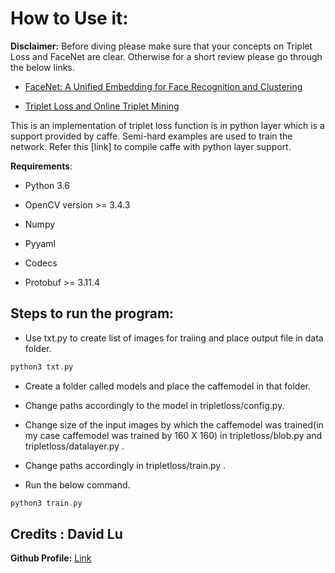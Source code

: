 # How to Use it:

**Disclaimer:** Before diving please make sure that your concepts on Triplet Loss and FaceNet are clear. Otherwise for a short review please go through the below links.

* [FaceNet: A Unified Embedding for Face Recognition and Clustering](https://medium.com/@ahmdtaha/facenet-a-unified-embedding-for-face-recognition-and-clustering-7d34abde9)

* [Triplet Loss and Online Triplet Mining](https://omoindrot.github.io/triplet-loss)  

This is an implementation of triplet loss function is in python layer which is a support provided by caffe. Semi-hard examples are used to train the network. Refer this [link] to compile caffe with python layer support.

**Requirements**:

* Python 3.6

* OpenCV version >= 3.4.3

* Numpy

* Pyyaml

* Codecs

* Protobuf >= 3.11.4

## Steps to run the program:

* Use txt.py to create list of images for traiing and place output file in data folder.
```cpp
python3 txt.py
```
* Create a folder called models and place the caffemodel in that folder.

* Change paths accordingly to the model in tripletloss/config.py.

* Change size of the input images by which the caffemodel was trained(in my case caffemodel was trained by 160 X 160) in tripletloss/blob.py and tripletloss/datalayer.py .

* Change paths accordingly in tripletloss/train.py .

* Run the below command.

```cpp
python3 train.py
```

## Credits : David Lu  

**Github Profile:** [Link](https://github.com/luhaofang/tripletloss)


